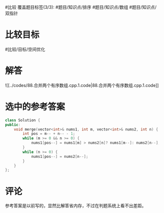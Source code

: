 #比较
覆盖题目标签(3/3): #题目/知识点/排序 #题目/知识点/数组 #题目/知识点/双指针

# 比较目标

#比较/目标/空间优化  

# 解答

![[../codes/88.合并两个有序数组.cpp.1.code|88.合并两个有序数组.cpp.1.code]]

# 选中的参考答案

```cpp
class Solution {
public:
	void merge(vector<int>& nums1, int m, vector<int>& nums2, int n) {
		int pos = m-- + n-- - 1;
		while (m >= 0 && n >= 0) {
			nums1[pos--] = nums1[m] > nums2[n]? nums1[m--]: nums2[n--];
		}
		while (n >= 0) {
			nums1[pos--] = nums2[n--];
		}
	}
};
```


# 评论

参考答案是以前写的，显然比解答省内存，不过在判题系统上看不出差距。